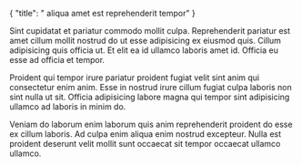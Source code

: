 {
  "title": " aliqua amet est reprehenderit tempor"
}

Sint cupidatat et pariatur commodo mollit culpa. Reprehenderit pariatur est amet cillum mollit nostrud do ut esse adipisicing ex eiusmod quis. Cillum adipisicing quis officia ut. Et elit ea id ullamco laboris amet id. Officia eu esse ad officia et tempor.

Proident qui tempor irure pariatur proident fugiat velit sint anim qui consectetur enim anim. Esse in nostrud irure cillum fugiat culpa laboris non sint nulla ut sit. Officia adipisicing labore magna qui tempor sint adipisicing ullamco ad laboris in minim do.

Veniam do laborum enim laborum quis anim reprehenderit proident do esse ex cillum laboris. Ad culpa enim aliqua enim nostrud excepteur. Nulla est proident deserunt velit mollit sunt occaecat sit tempor occaecat ullamco ullamco.